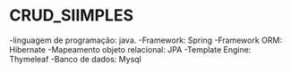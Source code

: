 # CRUD_SIIMPLES
-linguagem de programação: java.
-Framework: Spring 
-Framework ORM: Hibernate 
-Mapeamento objeto relacional: JPA 
-Template Engine: Thymeleaf 
-Banco de dados: Mysql
